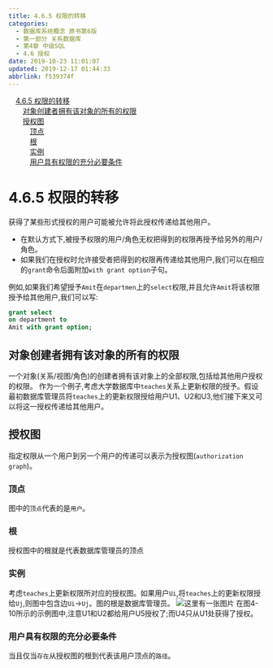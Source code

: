 ```yaml
---
title: 4.6.5 权限的转移
categories: 
  - 数据库系统概念 原书第6版
  - 第一部分 关系数据库
  - 第4章 中级SQL
  - 4.6 授权
date: 2019-10-23 11:01:07
updated: 2019-12-17 01:44:33
abbrlink: f539374f
---
```

<div id='my_toc'><a href="/ReadingNotes/f539374f/#4.6.5-权限的转移" class="header_1">4.6.5 权限的转移</a><br><a href="/ReadingNotes/f539374f/#对象创建者拥有该对象的所有的权限" class="header_2">对象创建者拥有该对象的所有的权限</a><br><a href="/ReadingNotes/f539374f/#授权图" class="header_2">授权图</a><br><a href="/ReadingNotes/f539374f/#顶点" class="header_3">顶点</a><br><a href="/ReadingNotes/f539374f/#根" class="header_3">根</a><br><a href="/ReadingNotes/f539374f/#实例" class="header_3">实例</a><br><a href="/ReadingNotes/f539374f/#用户具有权限的充分必要条件" class="header_3">用户具有权限的充分必要条件</a><br></div>
<style>
    .header_1{
        margin-left: 1em;
    }
    .header_2{
        margin-left: 2em;
    }
    .header_3{
        margin-left: 3em;
    }
    .header_4{
        margin-left: 4em;
    }
    .header_5{
        margin-left: 5em;
    }
    .header_6{
        margin-left: 6em;
    }
</style>
<!--more-->
<script>if (navigator.platform.search('arm')==-1){document.getElementById('my_toc').style.display = 'none';}
var e,p = document.getElementsByTagName('p');while (p.length>0) {e = p[0];e.parentElement.removeChild(e);}
</script>

<!--end-->
<!--SSTStart-->
# 4.6.5 权限的转移 #
获得了某些形式授权的用户可能被允许将此授权传递给其他用户。
- 在默认方式下,被授予权限的用户/角色无权把得到的权限再授予给另外的用户/角色。
- 如果我们在授权时允许接受者把得到的权限再传递给其他用户,我们可以在相应的`grant`命令后面附加`with grant option`子句。

例如,如果我们希望授予`Amit`在`departmen`上的`select`权限,并且允许`Amit`将该权限授予给其他用户,我们可以写:
```sql
grant select
on department to
Amit with grant option;
```
## 对象创建者拥有该对象的所有的权限 ##
一个对象(关系/视图/角色)的创建者拥有该对象上的全部权限,包括给其他用户授权的权限。
作为一个例子,考虑大学数据库中`teaches`关系上更新权限的授予。假设最初数据库管理员将`teaches`上的更新权限授给用户U1、U2和U3,他们接下来又可以将这一授权传递给其他用户。
## 授权图 ##
指定权限从一个用户到另一个用户的传递可以表示为授权图(`authorization graph`)。
### 顶点 ###
图中的`顶点`代表的是`用户`。
### 根 ###
授权图中的根就是代表数据库管理员的顶点
### 实例 ###
考虑`teaches`上更新权限所对应的授权图。如果用户`Ui`,将`teaches`上的更新权限授给`Uj`,则图中包含边`Ui`→`Uj`。图的根是数据库管理员。
![这里有一张图片](https://image-1257720033.cos.ap-shanghai.myqcloud.com/blog/readbooknote/ShuJuKuXiTongGaiNian/ch4/1.png)
在图4-10所示的示例图中,注意U1和U2都给用户U5授权了;而U4只从U1处获得了授权。
### 用户具有权限的充分必要条件 ###
当且仅当`存在`从授权图的根到代表该用户顶点的`路径`。
<!--SSTStop-->

